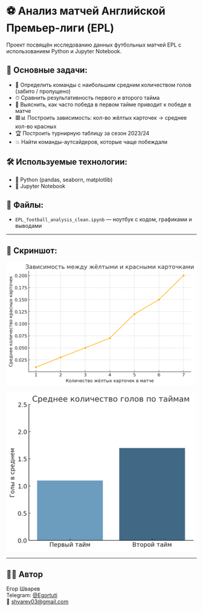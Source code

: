 # ⚽ Анализ матчей Английской Премьер-лиги (EPL)

Проект посвящён исследованию данных футбольных матчей EPL с использованием Python и Jupyter Notebook.

## 📌 Основные задачи:
- 🔢 Определить команды с наибольшим средним количеством голов (забито / пропущено)
- ⏱ Сравнить результативность первого и второго тайма
- 🧠 Выяснить, как часто победа в первом тайме приводит к победе в матче
- 🟥📊 Построить зависимость: кол-во жёлтых карточек → среднее кол-во красных
- 🏆 Построить турнирную таблицу за сезон 2023/24
- 💥 Найти команды-аутсайдеров, которые чаще побеждали

## 🛠 Используемые технологии:
- 🐍 Python (pandas, seaborn, matplotlib)
- 📓 Jupyter Notebook

## 📂 Файлы:
- `EPL_football_analysis_clean.ipynb` — ноутбук с кодом, графиками и выводами

---

## 🚀 Скриншот:
![Зависимость карточек](https://raw.githubusercontent.com/Shvarev495/epl-football-analysis/main/epl_yellow_vs_red.png)

![Среднее количество голов по таймам](https://raw.githubusercontent.com/Shvarev495/epl-football-analysis/main/epl_goals_by_half.png)

---

## 👨‍💻 Автор
Егор Шварев  
Telegram: [@Egortuti](https://t.me/Egortuti)  
📧 shvarev03@gmail.com  
